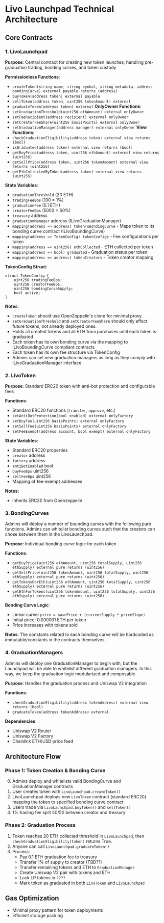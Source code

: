 # Livo Launchpad Technical Architecture

## Core Contracts

### 1. LivoLaunchpad
**Purpose**: Central contract for creating new token launches, handling pre-graduation trading, bonding curves, and token custody

**Permissionless Functions**:
- `createToken(string name, string symbol, string metadata, address bondingCurve) external payable returns (address)`
- `buyToken(address token) external payable`
- `sellToken(address token, uint256 tokenAmount) external`
- `graduateToken(address token) external`
**OnlyOwner Functions**:
- `setGraduationThreshold(uint256 ethAmount) external onlyOwner`
- `setFeeRecipient(address recipient) external onlyOwner`
- `setCreatorFeeShare(uint256 basisPoints) external onlyOwner`
- `setGraduationManager(address manager) external onlyOwner`
**View Functions**:
- `checkGraduationEligibility(address token) external view returns (bool)`
- `isGraduated(address token) external view returns (bool)`
- `getBuyPrice(address token, uint256 ethAmount) external view returns (uint256)`
- `getSellPrice(address token, uint256 tokenAmount) external view returns (uint256)`
- `getEthCollectedByToken(address token) external view returns (uint256)`

**State Variables**:
- `graduationThreshold` (20 ETH)
- `tradingFeeBps` (100 = 1%)
- `graduationFee` (0.1 ETH)
- `creatorFeeBps` (5000 = 50%)
- `treasury` address
- `graduationManager` address (ILivoGraduationManager)
- `mapping(address => address) tokenToBondingCurve` - Maps token to its bonding curve contract (ILivoBoundingCurve)
- `mapping(address => TokenConfig) tokenConfigs` - Fee configurations per token
- `mapping(address => uint256) ethCollected` - ETH collected per token
- `mapping(address => bool) graduated` - Graduation status per token
- `mapping(address => address) tokenCreators` - Token creator mapping

**TokenConfig Struct**:
```solidity
struct TokenConfig {
    uint256 tradingFeeBps;
    uint256 creatorFeeBps;
    uint256 bondingCurveSupply;
    bool active;
}
```

**Notes**:
- `createToken` should use OpenZeppelin's clone for minimal proxy.
- `setGraduationThreshold` and `setCreatorFeeShare` should only affect future tokens, not already deployed ones.
- Holds all created tokens and all ETH from purchases until each token is graduated
- Each token has its own bonding curve via the mapping to ILivoBoundingCurve compliant contracts
- Each token has its own fee structure via TokenConfig
- Admins can set new graduation managers as long as they comply with ILivoGraduationManager interface

### 2. LivoToken

**Purpose**: Standard ERC20 token with anti-bot protection and configurable fees

**Functions**:
- Standard ERC20 functions (`transfer`, `approve`, etc.)
- `setAntiBotProtection(bool enabled) external onlyFactory`
- `setBuyFee(uint256 basisPoints) external onlyFactory`
- `setSellFee(uint256 basisPoints) external onlyFactory`
- `setFeeExempt(address account, bool exempt) external onlyFactory`

**State Variables**:
- Standard ERC20 properties
- `creator` address
- `factory` address
- `antiBotEnabled` bool
- `buyFeeBps` uint256
- `sellFeeBps` uint256
- Mapping of fee-exempt addresses

**Notes:** 
- inherits ERC20 from Openzeppelin 

### 3. BondingCurves

Admins will deploy a number of bounding curves with the following pure functions. Admins can whitelist bonding curves such that the creators can chose between them in the LivoLaunchpad.

**Purpose**: Individual bonding curve logic for each token

**Functions**:
- `getBuyPrice(uint256 ethAmount, uint256 totalSupply, uint256 ethSupply) external pure returns (uint256)`
- `getSellPrice(uint256 tokenAmount, uint256 totalSupply, uint256 ethSupply) external pure returns (uint256)`
- `getTokensForEth(uint256 ethAmount, uint256 totalSupply, uint256 ethSupply) external pure returns (uint256)`
- `getEthForTokens(uint256 tokenAmount, uint256 totalSupply, uint256 ethSupply) external pure returns (uint256)`

**Bonding Curve Logic**:
- Linear curve: `price = basePrice + (currentSupply * priceSlope)`
- Initial price: 0.000001 ETH per token
- Price increases with tokens sold

**Notes**:
The constants related to each bonding curve will be hardcoded as immutable/constants in the contracts themselves.

### 4. GraduationManagers

Admins will deploy one GraduationManager to begin with, but the Launchpad will be able to whitelist different graduation managers. In this way, we keep the graduation logic modularized and composable.

**Purpose**: Handles the graduation process and Uniswap V2 integration

**Functions**:
- `checkGraduationEligibility(address tokenAddress) external view returns (bool)`
- `graduateToken(address tokenAddress) external`

**Dependencies**:
- Uniswap V2 Router
- Uniswap V2 Factory
- Chainlink ETH/USD price feed

## Architecture Flow

### Phase 1: Token Creation & Bonding Curve
0. Admins deploy and whitelists valid BondingCurve and GraduationManager contracts
1. User creates token with `LivoLaunchpad.createToken()`
2. LivoLaunchpad deploys new `LivoToken` contract (standard ERC20) mapping the token to specified bonding curve contract
3. Users trade via `LivoLaunchpad.buyToken()` and `sellToken()`
4. 1% trading fee split 50/50 between creator and treasury

### Phase 2: Graduation Process
1. Token reaches 20 ETH collected threshold in `LivoLaunchpad`, then `checkGraduationEligibility(token)` returns True.
2. Anyone can call `LivoLaunchpad.graduateToken()`
4. Process:
   - Pay 0.1 ETH graduation fee to treasury
   - Transfer 1% of supply to creator  (TBD??)
   - Transfer remaining tokens and ETH to `GraduationManager`
   - Create Uniswap V2 pair with tokens and ETH
   - Lock LP tokens in `????`
   - Mark token as graduated in both `LivoToken` and `LivoLaunchpad`

## Gas Optimization

- Minimal proxy pattern for token deployments
- Efficient storage packing